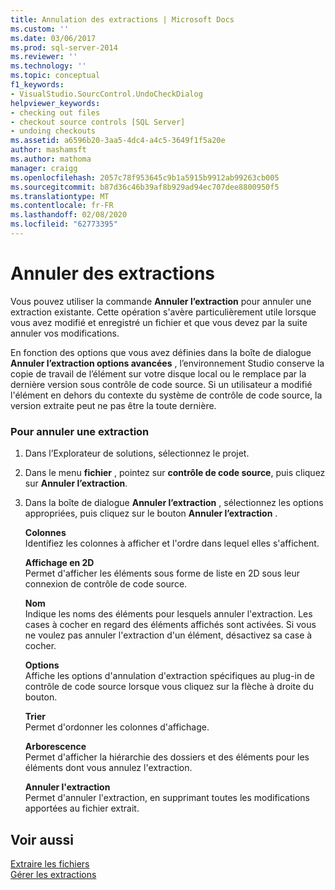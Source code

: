 ```yaml
---
title: Annulation des extractions | Microsoft Docs
ms.custom: ''
ms.date: 03/06/2017
ms.prod: sql-server-2014
ms.reviewer: ''
ms.technology: ''
ms.topic: conceptual
f1_keywords:
- VisualStudio.SourcControl.UndoCheckDialog
helpviewer_keywords:
- checking out files
- checkout source controls [SQL Server]
- undoing checkouts
ms.assetid: a6596b20-3aa5-4dc4-a4c5-3649f1f5a20e
author: mashamsft
ms.author: mathoma
manager: craigg
ms.openlocfilehash: 2057c78f953645c9b1a5915b9912ab99263cb005
ms.sourcegitcommit: b87d36c46b39af8b929ad94ec707dee8800950f5
ms.translationtype: MT
ms.contentlocale: fr-FR
ms.lasthandoff: 02/08/2020
ms.locfileid: "62773395"
---
```

# <a name="undo-checkouts"></a>Annuler des extractions
  Vous pouvez utiliser la commande **Annuler l’extraction** pour annuler une extraction existante. Cette opération s'avère particulièrement utile lorsque vous avez modifié et enregistré un fichier et que vous devez par la suite annuler vos modifications.  
  
 En fonction des options que vous avez définies dans la boîte de dialogue **Annuler l’extraction options avancées** , l’environnement Studio conserve la copie de travail de l’élément sur votre disque local ou le remplace par la dernière version sous contrôle de code source. Si un utilisateur a modifié l'élément en dehors du contexte du système de contrôle de code source, la version extraite peut ne pas être la toute dernière.  
  
### <a name="to-undo-a-checkout"></a>Pour annuler une extraction  
  
1.  Dans l’Explorateur de solutions, sélectionnez le projet.  
  
2.  Dans le menu **fichier** , pointez sur **contrôle de code source**, puis cliquez sur **Annuler l’extraction**.  
  
3.  Dans la boîte de dialogue **Annuler l’extraction** , sélectionnez les options appropriées, puis cliquez sur le bouton **Annuler l’extraction** .  
  
     **Colonnes**  
     Identifiez les colonnes à afficher et l'ordre dans lequel elles s'affichent.  
  
     **Affichage en 2D**  
     Permet d'afficher les éléments sous forme de liste en 2D sous leur connexion de contrôle de code source.  
  
     **Nom**  
     Indique les noms des éléments pour lesquels annuler l'extraction. Les cases à cocher en regard des éléments affichés sont activées. Si vous ne voulez pas annuler l'extraction d'un élément, désactivez sa case à cocher.  
  
     **Options**  
     Affiche les options d'annulation d'extraction spécifiques au plug-in de contrôle de code source lorsque vous cliquez sur la flèche à droite du bouton.  
  
     **Trier**  
     Permet d'ordonner les colonnes d'affichage.  
  
     **Arborescence**  
     Permet d'afficher la hiérarchie des dossiers et des éléments pour les éléments dont vous annulez l'extraction.  
  
     **Annuler l'extraction**  
     Permet d'annuler l'extraction, en supprimant toutes les modifications apportées au fichier extrait.  
  
## <a name="see-also"></a>Voir aussi  
 [Extraire les fichiers](../../2014/database-engine/check-out-files.md)   
 [Gérer les extractions](../../2014/database-engine/manage-checkouts.md)  
  
  
